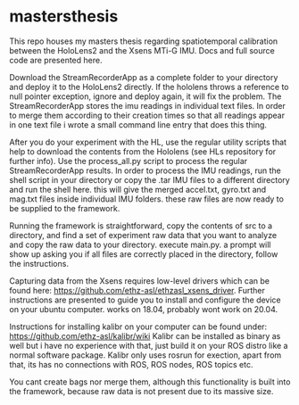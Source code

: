 # mastersthesis
This repo houses my masters thesis regarding spatiotemporal calibration between the HoloLens2 and the Xsens MTi-G IMU. Docs and full source code are presented here.


Download the StreamRecorderApp as a complete folder to your directory and deploy it to the HoloLens2 directly. If the hololens throws a reference to null pointer exception, ignore and deploy again, it will fix the problem. The StreamRecorderApp stores the imu readings in individual text files. In order to merge them according to their creation times so that all readings appear in one text file i wrote a small command line entry that does this thing. 

After you do your experiment with the HL, use the regular utility scripts that help to download the contents from the Hololens (see HLs repository for further info). Use the process_all.py script to process the regular StreamRecorderApp results. In order to process the IMU readings, run the shell script in your directory or copy the .tar IMU files to a different directory and run the shell here. this will give the merged accel.txt, gyro.txt and mag.txt files inside individual IMU folders. these raw files are now ready to be supplied to the framework.


Running the framework is straightforward, copy the contents of src to a directory, and find a set of experiment raw data that you want to analyze and copy the raw data to your directory. execute main.py. a prompt will show up asking you if all files are correctly placed in the directory, follow the instructions.

Capturing data from the Xsens requires low-level drivers which can be found here: https://github.com/ethz-asl/ethzasl_xsens_driver. Further instructions are presented to guide you to install and configure the device on your ubuntu computer. works on 18.04, probably wont work on 20.04.


Instructions for installing kalibr on your computer can be found under: https://github.com/ethz-asl/kalibr/wiki Kalibr can be installed as binary as well but i have no experience with that, just build it on your ROS distro like a normal software package. Kalibr only uses rosrun for exection, apart from that, its has no connections with ROS, ROS nodes, ROS topics etc.

You cant create bags nor merge them, although this functionality is built into the framework, because raw data is not present due to its massive size. 
